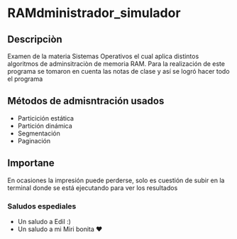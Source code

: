 # RAMdministrador_simulador

## Descripciòn
Examen de la materia Sistemas Operativos el cual aplica distintos algoritmos de adminsitraciòn de memoria RAM.
Para la realización de este programa se tomaron en cuenta las notas de clase y así se logró hacer todo el programa

## Métodos de admisntración usados
- Particición estática
- Partición dinámica
- Segmentación
- Paginación

## Importane
En ocasiones la impresión puede perderse, solo es cuestión de subir en la terminal donde se está ejecutando para ver los resultados

### Saludos espediales
- Un saludo a Edil :)
- Un saludo a mi Miri bonita :heart:
